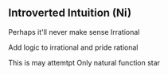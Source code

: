 ## Introverted Intuition (Ni)
Perhaps it'll never make sense
Irrational

Add logic to irrational and pride rational 

This is may attemtpt
Only natural function star
